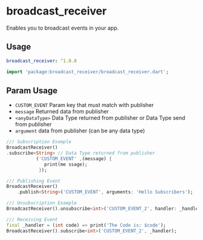 # broadcast_receiver

Enables you to broadcast events in your app.

## Usage

```yaml
broadcast_receiver: ^1.0.0
```

```dart
import 'package:broadcast_receiver/broadcast_receiver.dart';
```

## Param Usage
* `CUSTOM_EVENT` Param key that must match with publisher
* `message` Returned data from publisher
* `<anyDataType>` Data Type returned from publisher or Data Type send from publisher
* `argument` data from publisher (can be any data type)

```dart
/// Subscription Example
BroadcastReceiver()
.subscribe<String> // Data Type returned from publisher
           ('CUSTOM_EVENT' ,(message) {
              print(me ssage);
            });

/// Publishing Event
BroadcastReceiver()
    .publish<String>('CUSTOM_EVENT', arguments: 'Hello Subscribers');

/// Unsubscription Example
BroadcastReceiver().unsubscribe<int>('CUSTOM_EVENT_2', handler: _handler);

/// Receiving Event
final _handler = (int code) => print('The Code is: $code');
BroadcastReceiver().subscribe<int>('CUSTOM_EVENT_2', _handler);
```

